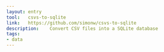 ```yaml
---
layout: entry
tool:	csvs-to-sqlite
link:	https://github.com/simonw/csvs-to-sqlite
description:	Convert CSV files into a SQLite database
tags:
- data
---
```

